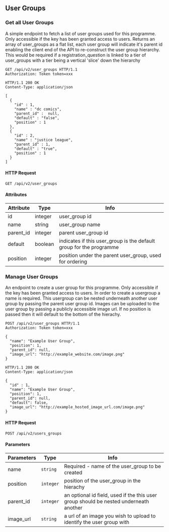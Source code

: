 ## User Groups

### Get all User Groups

A simple endpoint to fetch a list of user groups used for this programme. Only
accessible if the key has been granted access to users. Returns an array of
user_groups as a flat list, each user group will indicate it's parent id
enabling the client end of the API to re-construct the user group hierarchy. This
would be required if a registration_question is linked to a tier of user_groups
with a tier being a vertical 'slice' down the hierarchy

``` http
GET /api/v2/user_groups HTTP/1.1
Authorization: Token token=xxx
```

``` http
HTTP/1.1 200 OK
Content-Type: application/json

[
  {
    "id" : 1,
    "name" : "dc comics",
    "parent_id" :  null,
    "default" : "false",
    "position" : 1
  },
  {
    "id" : 2,
    "name" : "justice league",
    "parent_id" : 1,
    "default" : "true",
    "position" : 1
  }
]
```

#### HTTP Request

`GET /api/v2/user_groups`

#### Attributes

Attribute | Type | Info
--------- | ---- | ----
id | integer | user_group id
name | string | user_group name
parent\_id | integer | parent user_group id
default | boolean | indicates if this user_group is the default group for the programme
position | integer | position under the parent user_group, used for ordering

### Manage User Groups

An endpoint to create a user group for this programme. Only accessible if the key
has been granted access to users. In order to create a usergroup a name is required.
This usergroup can be nested underneath another user group by passing the parent
user group id. Images can be uploaded to the user group by passing a publicly accessible image url. If
no position is passed then it will default to the bottom of the hierachy.

``` http
POST /api/v2/user_groups HTTP/1.1
Authorization: Token token=xxx

{
  "name": "Example User Group",
  "position": 1,
  "parent_id": null,
  "image_url": "http://example_website.com/image.png"
}
```


``` http
HTTP/1.1 200 OK
Content-Type: application/json

{
  "id" : 1,
  "name": "Example User Group",
  "position": 1,
  "parent_id": null,
  "default": false,
  "image_url": "http://example_hosted_image_url.com/image.png"
}

```
#### HTTP Request

`POST /api/v2/users_groups`

#### Parameters

Parameters | Type | Info
---------- | ---- | ----
name | `string` | Required - name of the user_group to be created
position | `integer` | position of the user_group in the hierachy
parent_id | `integer` | an optional id field, used if the this user group should be nested underneath another
image_url | `string` | a url of an image you wish to upload to identify the user group with
